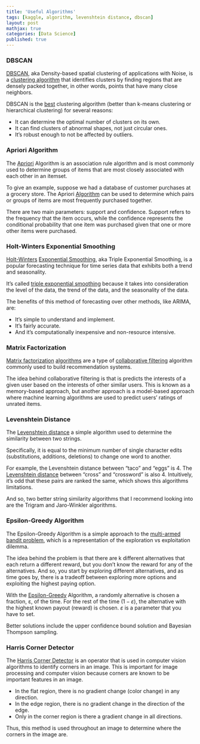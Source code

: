 ```yaml
---
title: 'Useful Algorithms'
tags: [kaggle, algorithm, levenshtein distance, dbscan]
layout: post
mathjax: true
categories: [Data Science]
published: true
---
```


### DBSCAN

[DBSCAN](https://en.wikipedia.org/wiki/DBSCAN), aka Density-based spatial clustering of applications with Noise, is a [clustering algorithm](https://www.kdnuggets.com/2020/04/dbscan-clustering-algorithm-machine-learning.html) that identifies clusters by finding regions that are densely packed together, in other words, points that have many close neighbors.

DBSCAN is the [best](https://towardsdatascience.com/how-dbscan-works-and-why-should-i-use-it-443b4a191c80) clustering algorithm (better than k-means clustering or hierarchical clustering) for several reasons:

- It can determine the optimal number of clusters on its own.
- It can find clusters of abnormal shapes, not just circular ones.
- It’s robust enough to not be affected by outliers.

### Apriori Algorithm

The [Apriori](http://rasbt.github.io/mlxtend/user_guide/frequent_patterns/apriori/) Algorithm is an association rule algorithm and is most commonly used to determine groups of items that are most closely associated with each other in an itemset.

To give an example, suppose we had a database of customer purchases at a grocery store. The Apriori [Algorithm](https://www.educative.io/edpresso/what-is-the-apriori-algorithm) can be used to determine which pairs or groups of items are most frequently purchased together.

There are two main parameters: support and confidence. Support refers to the frequency that the item occurs, while the confidence represents the conditional probability that one item was purchased given that one or more other items were purchased.

###  Holt-Winters Exponential Smoothing

[Holt-Winters](https://towardsdatascience.com/holt-winters-exponential-smoothing-d703072c0572) [Exponential Smoothing](https://en.wikipedia.org/wiki/Exponential_smoothing), aka Triple Exponential Smoothing, is a popular forecasting technique for time series data that exhibits both a trend and seasonality.

It’s called [triple exponential smoothing](https://machinelearningmastery.com/exponential-smoothing-for-time-series-forecasting-in-python/) because it takes into consideration the level of the data, the trend of the data, and the seasonality of the data.

The benefits of this method of forecasting over other methods, like ARIMA, are:

- It’s simple to understand and implement.
- It’s fairly accurate.
- And it’s computationally inexpensive and non-resource intensive.

### Matrix Factorization

[Matrix factorization](https://en.wikipedia.org/wiki/Matrix_factorization_%28recommender_systems%29) [algorithms](https://towardsdatascience.com/recommendation-system-matrix-factorization-d61978660b4b) are a type of [collaborative filtering](https://en.wikipedia.org/wiki/Collaborative_filtering) algorithm commonly used to build recommendation systems.

The idea behind collaborative filtering is that is predicts the interests of a given user based on the interests of other similar users. This is known as a memory-based approach, but another approach is a model-based approach where machine learning algorithms are used to predict users’ ratings of unrated items.

### Levenshtein Distance

The [Levenshtein distance](https://en.wikipedia.org/wiki/Levenshtein_distance) a simple algorithm used to determine the similarity between two strings.

Specifically, it is equal to the minimum number of single character edits (substitutions, additions, deletions) to change one word to another.

For example, the Levenshtein distance between “taco” and “eggs” is 4. The [Levenshtein distance](https://blog.paperspace.com/implementing-levenshtein-distance-word-autocomplete-autocorrect/) between “cross” and “crossword” is also 4. Intuitively, it’s odd that these pairs are ranked the same, which shows this algorithms limitations.

And so, two better string similarity algorithms that I recommend looking into are the Trigram and Jaro-Winkler algorithms.

### Epsilon-Greedy Algorithm

The Epsilon-Greedy Algorithm is a simple approach to the [multi-armed bandit problem](https://en.wikipedia.org/wiki/Multi-armed_bandit), which is a representation of the exploration vs exploitation dilemma.

The idea behind the problem is that there are k different alternatives that each return a different reward, but you don’t know the reward for any of the alternatives. And so, you start by exploring different alternatives, and as time goes by, there is a tradeoff between exploring more options and exploiting the highest paying option.

With the [Epsilon-Greedy](https://www.geeksforgeeks.org/epsilon-greedy-algorithm-in-reinforcement-learning/) Algorithm, a randomly alternative is chosen a fraction, ε, of the time. For the rest of the time $(1-\varepsilon)$, the alternative with the highest known payout (reward) is chosen. $\varepsilon$ is a parameter that you have to set.

Better solutions include the upper confidence bound solution and Bayesian Thompson sampling.

### Harris Corner Detector

The [Harris Corner Detector](https://medium.com/data-breach/introduction-to-harris-corner-detector-32a88850b3f6) is an operator that is used in computer vision algorithms to identify corners in an image. This is important for image processing and computer vision because corners are known to be important features in an image.

- In the flat region, there is no gradient change (color change) in any direction.
- In the edge region, there is no gradient change in the direction of the edge.
- Only in the corner region is there a gradient change in all directions.

Thus, this method is used throughout an image to determine where the corners in the image are.